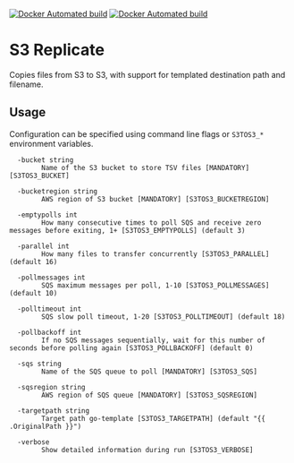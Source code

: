 [![Docker Automated build](https://img.shields.io/docker/cloud/automated/jamesjj/s3-replicate)](https://hub.docker.com/r/jamesjj/s3-replicate/)
[![Docker Automated build](https://img.shields.io/docker/cloud/build/jamesjj/s3-replicate)](https://hub.docker.com/r/jamesjj/s3-replicate/)

# S3 Replicate

Copies files from S3 to S3, with support for templated destination path and filename.

## Usage

Configuration can be specified using command line flags or `S3TOS3_*` environment variables.

```
  -bucket string
    	Name of the S3 bucket to store TSV files [MANDATORY] [S3TOS3_BUCKET]

  -bucketregion string
    	AWS region of S3 bucket [MANDATORY] [S3TOS3_BUCKETREGION]

  -emptypolls int
    	How many consecutive times to poll SQS and receive zero messages before exiting, 1+ [S3TOS3_EMPTYPOLLS] (default 3)

  -parallel int
    	How many files to transfer concurrently [S3TOS3_PARALLEL] (default 16)

  -pollmessages int
    	SQS maximum messages per poll, 1-10 [S3TOS3_POLLMESSAGES] (default 10)

  -polltimeout int
    	SQS slow poll timeout, 1-20 [S3TOS3_POLLTIMEOUT] (default 18)

  -pollbackoff int
        If no SQS messages sequentially, wait for this number of seconds before polling again [S3TOS3_POLLBACKOFF] (default 0)

  -sqs string
    	Name of the SQS queue to poll [MANDATORY] [S3TOS3_SQS]

  -sqsregion string
    	AWS region of SQS queue [MANDATORY] [S3TOS3_SQSREGION]

  -targetpath string
    	Target path go-template [S3TOS3_TARGETPATH] (default "{{ .OriginalPath }}")

  -verbose
    	Show detailed information during run [S3TOS3_VERBOSE]
```

